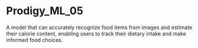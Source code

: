 # Prodigy_ML_05
A model that can accurately recognize food items from images and estimate their calorie content, enabling users to track their dietary intake and make informed food choices.  
